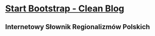 # [Start Bootstrap - Clean Blog](http://regionalizmy.pl/)

## Internetowy Słownik Regionalizmów Polskich